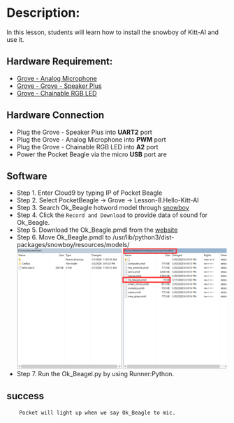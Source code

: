 # Description:

In this lesson, students will learn how to install the snowboy of Kitt-AI and use it.

## Hardware Requirement:

- [Grove - Analog Microphone](http://wiki.seeedstudio.com/Grove-Speaker/)
- [Grove - Grove - Speaker Plus](http://wiki.seeedstudio.com/Grove-Chainable_RGB_LED/)
- [Grove - Chainable RGB LED](http://wiki.seeedstudio.com/Grove-Chainable_RGB_LED/)

## Hardware Connection

- Plug the Grove - Speaker Plus into **UART2** port
- Plug the Grove - Analog Microphone into **PWM** port
- Plug the Grove - Chainable RGB LED into **A2** port
- Power the Pocket Beagle via the micro **USB** port are 


## Software

- Step 1. Enter Cloud9 by typing IP of Pocket Beagle
- Step 2. Select PocketBeagle -> Grove -> Lesson-8.Hello-Kitt-AI
- Step 3. Search Ok_Beagle hotword model through [snowboy](https://snowboy.kitt.ai/dashboard)
- Step 4. Click the `Record and Download` to provide data of sound for Ok_Beagle.
- Step 5. Download the Ok_Beagle.pmdl from the [website](https://snowboy.kitt.ai/hotword/46889)
- Step 6. Move Ok_Beagle.pmdl to /usr/lib/python3/dist-packages/snowboy/resources/models/
![](../img/Ok_Beagle.png)
- Step 7. Run the Ok_Beagel.py by using Runner:Python.

## success
        Pocket will light up when we say Ok_Beagle to mic.
